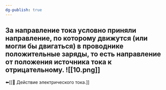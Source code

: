 ```yaml
---
dg-publish: true
---
```

За направление тока условно приняли направление, по которому движутся (или могли бы двигаться) в проводнике положительные заряды, то есть направление от положения источника тока к отрицательному.
![[10.png]]
---
⬅️[[📒 Действие электрического тока.]]